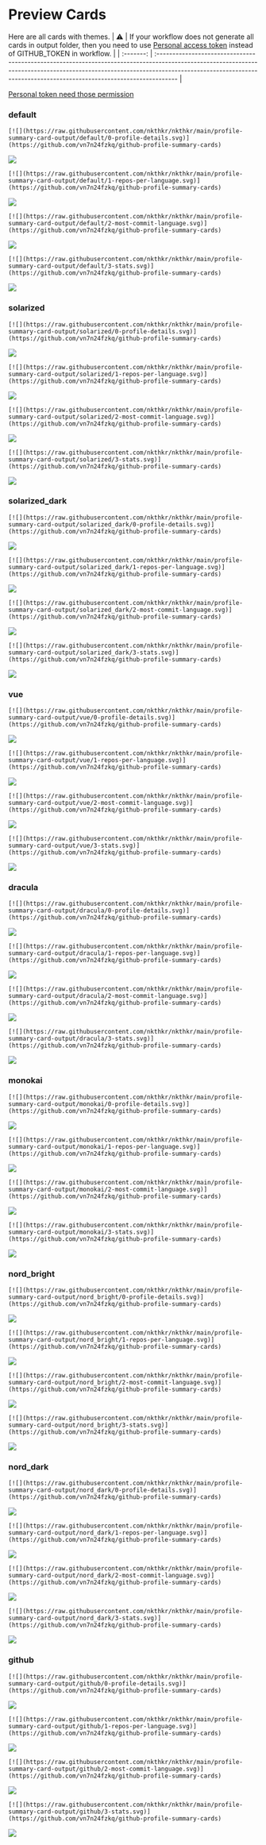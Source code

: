 
# Preview Cards

Here are all cards with themes.
| :warning: | If your workflow does not generate all cards in output folder, then you need to use [Personal access token](https://docs.github.com/en/actions/configuring-and-managing-workflows/creating-and-storing-encrypted-secrets) instead of GITHUB_TOKEN in workflow. |
| :-------: | :------------------------------------------------------------------------------------------------------------------------------------------------------------------------------------------------------------------------------------------------ |

[Personal token need those permission](https://github.com/vn7n24fzkq/github-profile-summary-cards/wiki/Personal-access-token-permissions)


### default


```
[![](https://raw.githubusercontent.com/nkthkr/nkthkr/main/profile-summary-card-output/default/0-profile-details.svg)](https://github.com/vn7n24fzkq/github-profile-summary-cards)
```
![](https://raw.githubusercontent.com/nkthkr/nkthkr/main/profile-summary-card-output/default/0-profile-details.svg)


```
[![](https://raw.githubusercontent.com/nkthkr/nkthkr/main/profile-summary-card-output/default/1-repos-per-language.svg)](https://github.com/vn7n24fzkq/github-profile-summary-cards)
```
![](https://raw.githubusercontent.com/nkthkr/nkthkr/main/profile-summary-card-output/default/1-repos-per-language.svg)


```
[![](https://raw.githubusercontent.com/nkthkr/nkthkr/main/profile-summary-card-output/default/2-most-commit-language.svg)](https://github.com/vn7n24fzkq/github-profile-summary-cards)
```
![](https://raw.githubusercontent.com/nkthkr/nkthkr/main/profile-summary-card-output/default/2-most-commit-language.svg)


```
[![](https://raw.githubusercontent.com/nkthkr/nkthkr/main/profile-summary-card-output/default/3-stats.svg)](https://github.com/vn7n24fzkq/github-profile-summary-cards)
```
![](https://raw.githubusercontent.com/nkthkr/nkthkr/main/profile-summary-card-output/default/3-stats.svg)


### solarized


```
[![](https://raw.githubusercontent.com/nkthkr/nkthkr/main/profile-summary-card-output/solarized/0-profile-details.svg)](https://github.com/vn7n24fzkq/github-profile-summary-cards)
```
![](https://raw.githubusercontent.com/nkthkr/nkthkr/main/profile-summary-card-output/solarized/0-profile-details.svg)


```
[![](https://raw.githubusercontent.com/nkthkr/nkthkr/main/profile-summary-card-output/solarized/1-repos-per-language.svg)](https://github.com/vn7n24fzkq/github-profile-summary-cards)
```
![](https://raw.githubusercontent.com/nkthkr/nkthkr/main/profile-summary-card-output/solarized/1-repos-per-language.svg)


```
[![](https://raw.githubusercontent.com/nkthkr/nkthkr/main/profile-summary-card-output/solarized/2-most-commit-language.svg)](https://github.com/vn7n24fzkq/github-profile-summary-cards)
```
![](https://raw.githubusercontent.com/nkthkr/nkthkr/main/profile-summary-card-output/solarized/2-most-commit-language.svg)


```
[![](https://raw.githubusercontent.com/nkthkr/nkthkr/main/profile-summary-card-output/solarized/3-stats.svg)](https://github.com/vn7n24fzkq/github-profile-summary-cards)
```
![](https://raw.githubusercontent.com/nkthkr/nkthkr/main/profile-summary-card-output/solarized/3-stats.svg)


### solarized_dark


```
[![](https://raw.githubusercontent.com/nkthkr/nkthkr/main/profile-summary-card-output/solarized_dark/0-profile-details.svg)](https://github.com/vn7n24fzkq/github-profile-summary-cards)
```
![](https://raw.githubusercontent.com/nkthkr/nkthkr/main/profile-summary-card-output/solarized_dark/0-profile-details.svg)


```
[![](https://raw.githubusercontent.com/nkthkr/nkthkr/main/profile-summary-card-output/solarized_dark/1-repos-per-language.svg)](https://github.com/vn7n24fzkq/github-profile-summary-cards)
```
![](https://raw.githubusercontent.com/nkthkr/nkthkr/main/profile-summary-card-output/solarized_dark/1-repos-per-language.svg)


```
[![](https://raw.githubusercontent.com/nkthkr/nkthkr/main/profile-summary-card-output/solarized_dark/2-most-commit-language.svg)](https://github.com/vn7n24fzkq/github-profile-summary-cards)
```
![](https://raw.githubusercontent.com/nkthkr/nkthkr/main/profile-summary-card-output/solarized_dark/2-most-commit-language.svg)


```
[![](https://raw.githubusercontent.com/nkthkr/nkthkr/main/profile-summary-card-output/solarized_dark/3-stats.svg)](https://github.com/vn7n24fzkq/github-profile-summary-cards)
```
![](https://raw.githubusercontent.com/nkthkr/nkthkr/main/profile-summary-card-output/solarized_dark/3-stats.svg)


### vue


```
[![](https://raw.githubusercontent.com/nkthkr/nkthkr/main/profile-summary-card-output/vue/0-profile-details.svg)](https://github.com/vn7n24fzkq/github-profile-summary-cards)
```
![](https://raw.githubusercontent.com/nkthkr/nkthkr/main/profile-summary-card-output/vue/0-profile-details.svg)


```
[![](https://raw.githubusercontent.com/nkthkr/nkthkr/main/profile-summary-card-output/vue/1-repos-per-language.svg)](https://github.com/vn7n24fzkq/github-profile-summary-cards)
```
![](https://raw.githubusercontent.com/nkthkr/nkthkr/main/profile-summary-card-output/vue/1-repos-per-language.svg)


```
[![](https://raw.githubusercontent.com/nkthkr/nkthkr/main/profile-summary-card-output/vue/2-most-commit-language.svg)](https://github.com/vn7n24fzkq/github-profile-summary-cards)
```
![](https://raw.githubusercontent.com/nkthkr/nkthkr/main/profile-summary-card-output/vue/2-most-commit-language.svg)


```
[![](https://raw.githubusercontent.com/nkthkr/nkthkr/main/profile-summary-card-output/vue/3-stats.svg)](https://github.com/vn7n24fzkq/github-profile-summary-cards)
```
![](https://raw.githubusercontent.com/nkthkr/nkthkr/main/profile-summary-card-output/vue/3-stats.svg)


### dracula


```
[![](https://raw.githubusercontent.com/nkthkr/nkthkr/main/profile-summary-card-output/dracula/0-profile-details.svg)](https://github.com/vn7n24fzkq/github-profile-summary-cards)
```
![](https://raw.githubusercontent.com/nkthkr/nkthkr/main/profile-summary-card-output/dracula/0-profile-details.svg)


```
[![](https://raw.githubusercontent.com/nkthkr/nkthkr/main/profile-summary-card-output/dracula/1-repos-per-language.svg)](https://github.com/vn7n24fzkq/github-profile-summary-cards)
```
![](https://raw.githubusercontent.com/nkthkr/nkthkr/main/profile-summary-card-output/dracula/1-repos-per-language.svg)


```
[![](https://raw.githubusercontent.com/nkthkr/nkthkr/main/profile-summary-card-output/dracula/2-most-commit-language.svg)](https://github.com/vn7n24fzkq/github-profile-summary-cards)
```
![](https://raw.githubusercontent.com/nkthkr/nkthkr/main/profile-summary-card-output/dracula/2-most-commit-language.svg)


```
[![](https://raw.githubusercontent.com/nkthkr/nkthkr/main/profile-summary-card-output/dracula/3-stats.svg)](https://github.com/vn7n24fzkq/github-profile-summary-cards)
```
![](https://raw.githubusercontent.com/nkthkr/nkthkr/main/profile-summary-card-output/dracula/3-stats.svg)


### monokai


```
[![](https://raw.githubusercontent.com/nkthkr/nkthkr/main/profile-summary-card-output/monokai/0-profile-details.svg)](https://github.com/vn7n24fzkq/github-profile-summary-cards)
```
![](https://raw.githubusercontent.com/nkthkr/nkthkr/main/profile-summary-card-output/monokai/0-profile-details.svg)


```
[![](https://raw.githubusercontent.com/nkthkr/nkthkr/main/profile-summary-card-output/monokai/1-repos-per-language.svg)](https://github.com/vn7n24fzkq/github-profile-summary-cards)
```
![](https://raw.githubusercontent.com/nkthkr/nkthkr/main/profile-summary-card-output/monokai/1-repos-per-language.svg)


```
[![](https://raw.githubusercontent.com/nkthkr/nkthkr/main/profile-summary-card-output/monokai/2-most-commit-language.svg)](https://github.com/vn7n24fzkq/github-profile-summary-cards)
```
![](https://raw.githubusercontent.com/nkthkr/nkthkr/main/profile-summary-card-output/monokai/2-most-commit-language.svg)


```
[![](https://raw.githubusercontent.com/nkthkr/nkthkr/main/profile-summary-card-output/monokai/3-stats.svg)](https://github.com/vn7n24fzkq/github-profile-summary-cards)
```
![](https://raw.githubusercontent.com/nkthkr/nkthkr/main/profile-summary-card-output/monokai/3-stats.svg)


### nord_bright


```
[![](https://raw.githubusercontent.com/nkthkr/nkthkr/main/profile-summary-card-output/nord_bright/0-profile-details.svg)](https://github.com/vn7n24fzkq/github-profile-summary-cards)
```
![](https://raw.githubusercontent.com/nkthkr/nkthkr/main/profile-summary-card-output/nord_bright/0-profile-details.svg)


```
[![](https://raw.githubusercontent.com/nkthkr/nkthkr/main/profile-summary-card-output/nord_bright/1-repos-per-language.svg)](https://github.com/vn7n24fzkq/github-profile-summary-cards)
```
![](https://raw.githubusercontent.com/nkthkr/nkthkr/main/profile-summary-card-output/nord_bright/1-repos-per-language.svg)


```
[![](https://raw.githubusercontent.com/nkthkr/nkthkr/main/profile-summary-card-output/nord_bright/2-most-commit-language.svg)](https://github.com/vn7n24fzkq/github-profile-summary-cards)
```
![](https://raw.githubusercontent.com/nkthkr/nkthkr/main/profile-summary-card-output/nord_bright/2-most-commit-language.svg)


```
[![](https://raw.githubusercontent.com/nkthkr/nkthkr/main/profile-summary-card-output/nord_bright/3-stats.svg)](https://github.com/vn7n24fzkq/github-profile-summary-cards)
```
![](https://raw.githubusercontent.com/nkthkr/nkthkr/main/profile-summary-card-output/nord_bright/3-stats.svg)


### nord_dark


```
[![](https://raw.githubusercontent.com/nkthkr/nkthkr/main/profile-summary-card-output/nord_dark/0-profile-details.svg)](https://github.com/vn7n24fzkq/github-profile-summary-cards)
```
![](https://raw.githubusercontent.com/nkthkr/nkthkr/main/profile-summary-card-output/nord_dark/0-profile-details.svg)


```
[![](https://raw.githubusercontent.com/nkthkr/nkthkr/main/profile-summary-card-output/nord_dark/1-repos-per-language.svg)](https://github.com/vn7n24fzkq/github-profile-summary-cards)
```
![](https://raw.githubusercontent.com/nkthkr/nkthkr/main/profile-summary-card-output/nord_dark/1-repos-per-language.svg)


```
[![](https://raw.githubusercontent.com/nkthkr/nkthkr/main/profile-summary-card-output/nord_dark/2-most-commit-language.svg)](https://github.com/vn7n24fzkq/github-profile-summary-cards)
```
![](https://raw.githubusercontent.com/nkthkr/nkthkr/main/profile-summary-card-output/nord_dark/2-most-commit-language.svg)


```
[![](https://raw.githubusercontent.com/nkthkr/nkthkr/main/profile-summary-card-output/nord_dark/3-stats.svg)](https://github.com/vn7n24fzkq/github-profile-summary-cards)
```
![](https://raw.githubusercontent.com/nkthkr/nkthkr/main/profile-summary-card-output/nord_dark/3-stats.svg)


### github


```
[![](https://raw.githubusercontent.com/nkthkr/nkthkr/main/profile-summary-card-output/github/0-profile-details.svg)](https://github.com/vn7n24fzkq/github-profile-summary-cards)
```
![](https://raw.githubusercontent.com/nkthkr/nkthkr/main/profile-summary-card-output/github/0-profile-details.svg)


```
[![](https://raw.githubusercontent.com/nkthkr/nkthkr/main/profile-summary-card-output/github/1-repos-per-language.svg)](https://github.com/vn7n24fzkq/github-profile-summary-cards)
```
![](https://raw.githubusercontent.com/nkthkr/nkthkr/main/profile-summary-card-output/github/1-repos-per-language.svg)


```
[![](https://raw.githubusercontent.com/nkthkr/nkthkr/main/profile-summary-card-output/github/2-most-commit-language.svg)](https://github.com/vn7n24fzkq/github-profile-summary-cards)
```
![](https://raw.githubusercontent.com/nkthkr/nkthkr/main/profile-summary-card-output/github/2-most-commit-language.svg)


```
[![](https://raw.githubusercontent.com/nkthkr/nkthkr/main/profile-summary-card-output/github/3-stats.svg)](https://github.com/vn7n24fzkq/github-profile-summary-cards)
```
![](https://raw.githubusercontent.com/nkthkr/nkthkr/main/profile-summary-card-output/github/3-stats.svg)

